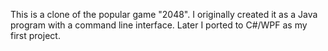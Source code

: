This is a clone of the popular game "2048". I originally created it as a Java program with a command line interface. 
Later I ported to C#/WPF as my first project.
